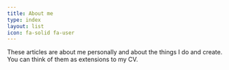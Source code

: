 ```yaml
---
title: About me
type: index
layout: list
icon: fa-solid fa-user
---
```

These articles are about me personally and about the things I do and create. You can think of them as extensions to my CV.
